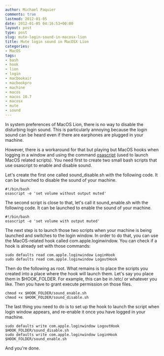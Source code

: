 ```yaml
---
author: Michael Paquier
comments: true
lastmod: 2012-01-05
date: 2012-01-05 04:16:53+00:00
layout: post
type: post
slug: mute-login-sound-in-macosx-lion
title: Mute login sound in MacOSX Lion
categories:
- MacOS
tags:
- bash
- hook
- lion
- login
- macbookair
- macbookpro
- machine
- macos
- macos 10.7
- macosx
- mute
- sound
---
```


In system preferences of MacOS Lion, there is no way to disable the disturbing login sound.
This is particularly annoying because the login sound can be heard even if there are earphones are plugged in your machine.

However, there is a workaround for that but playing but MacOS hooks when logging in a window and using the command [osascript](http://developer.apple.com/library/mac/#documentation/Darwin/Reference/ManPages/man1/osascript.1.html) (used to launch MacOS related scripts).
You need first to create two small bash scripts that use osascript to enable and disable sound.

Let's create the first one called sound\_disable.sh with the following code. It can be launched to disable the sound of your machine.

    #!/bin/bash
    osascript -e 'set volume without output muted'

The second script is close to that, let's call it sound\_enable.sh with the following code. It can be launched to enable the sound of your machine.

    #!/bin/bash
    osascript -e 'set volume with output muted'

The next step is to launch those two scripts when your machine is being launched and switches to the login window. In order to do that, you can use the MacOS-related hook called com.apple.loginwindow. You can check if a hook is already set with those commands:

    sudo defaults read com.apple.loginwindow LoginHook
    sudo defaults read com.apple.loginwindow LogoutHook

Then do the following as root. What remains is to place the scripts you created into a place where the hook will launch them.  Let's say you place them in $HOOK\_FOLDER. For example, this can be in /etc/ or whatever you like. Then you have to grant execute permission on those files.

    chmod +x $HOOK_FOLDER/sound_enable.sh
    chmod +x $HOOK_FOLDER/sound_disable.sh

The last thing you need to do is to set up the hook to launch the script when login window appears, and re-enable it once you have logged in your machine.

    sudo defaults write com.apple.loginwindow LogoutHook $HOOK_FOLDER/sound_disable.sh
    sudo defaults write com.apple.loginwindow LoginHook $HOOK_FOLDER/sound_enable.sh

And you're done.
